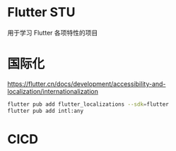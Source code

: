 # Flutter STU

用于学习 Flutter 各项特性的项目

# 国际化

https://flutter.cn/docs/development/accessibility-and-localization/internationalization

```bash
flutter pub add flutter_localizations --sdk=flutter
flutter pub add intl:any
```

# CICD
